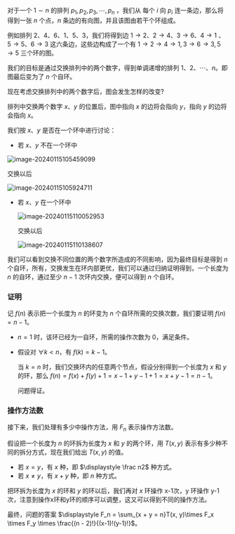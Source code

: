 对于一个 $1 \sim n$ 的排列 $p_1,p_2,p_3, \cdots, p_n$ ，我们从 每个 $i$ 向 $p_i$ 连一条边，那么将得到一张 $n$ 个点，$n$ 条边的有向图，并且该图由若干个环组成。

例如排列 $2、4、6、1、5、3$，我们将得到边 $1\rightarrow2$、$2\rightarrow4$、$3\rightarrow6$、$4\rightarrow1$ 、$5\rightarrow5$、$6\rightarrow3$ 这六条边，这些边构成了一个有 $1\rightarrow 2 \rightarrow 4 \rightarrow 1, 3\rightarrow6\rightarrow3, 5\rightarrow5$ 三个环的图。

我们的目标是通过交换排列中的两个数字，得到单调递增的排列 $1、2、 \cdots、 n$。即图最后变为了 $n$ 个自环。

现在考虑交换排列中的两个数字后，图会发生怎样的改变?

排列中交换两个数字 $x、y$ 的位置后，图中指向 $x$ 的边将会指向 $y$，指向 $y$ 的边将会指向 $x$。

我们按 $x、y$ 是否在一个环中进行讨论：

- 若 $x、y$ 不在一个环中

![image-20240115105459099](C:\Users\Lee\OneDrive\笔记\算法学习\题解\assets\image-20240115105459099.png)

交换以后

![image-20240115105924711](C:\Users\Lee\OneDrive\笔记\算法学习\题解\assets\image-20240115105924711.png)

- 若 $x、y$ 在一个环中

  ![image-20240115110052953](C:\Users\Lee\OneDrive\笔记\算法学习\题解\assets\image-20240115110052953.png)

  交换以后

  ![image-20240115110138607](C:\Users\Lee\OneDrive\笔记\算法学习\题解\assets\image-20240115110138607.png)

我们可以看到交换不同位置的两个数字所造成的不同影响，因为最终目标是得到 $n$ 个自环，所有，交换发生在环内部更优，我们可以通过归纳证明得到，一个长度为 $n$ 的自环，通过至少 $n - 1$ 次环内交换，便可以得到 $n$ 个自环。

### 证明

记 $f(n)$ 表示把一个长度为 $n$ 的环变为 $n$ 个自环所需的交换次数，我们要证明 $f(n) = n - 1$。

- $n = 1$ 时，该环已经为一自环，所需的操作次数为 $0$，满足条件。

- 假设对 $\forall k < n$，有 $f(k) = k - 1$。

  当 $k = n$ 时，我们交换环内的任意两个节点，假设分别得到一个长度为 $x$ 和 $y$ 的环，那么 $f(n) = f(x) + f(y) + 1 = x - 1 + y - 1 + 1 = x + y - 1 = n - 1$。

  问题得证。

### 操作方法数

接下来，我们处理有多少中操作方法，用 $F_n$ 表示操作方法数。

假设把一个长度为 $n$ 的环拆为长度为 $x$ 和 $y$ 的两个环，用 $T(x, y)$ 表示有多少种不同的拆分方式，现在我们给出 $T(x, y)$ 的值。

- 若 $x = y$，有 $x$ 种，即 $\displaystyle \frac n2$ 种方式。
- 若 $x \neq y$，有 $x + y$ 种，即 $n$ 种方式。

把环拆为长度为 $x$ 的环和 $y$ 的环以后，我们再对 $x$ 环操作 x-1次，y 环操作 y-1次，注意到操作x环和y环的顺序可以调整，这又可以得到不同的操作方法。

最终，问题的答案 $\displaystyle F_n = \sum_{x + y = n}T(x, y)\times F_x \times F_y \times \frac{(n - 2)!}{(x-1)!(y-1)!}$。

  


